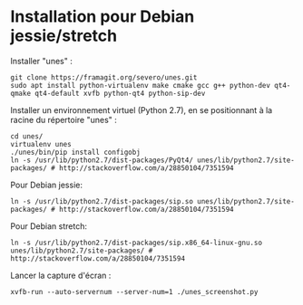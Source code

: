 # Installation pour Debian jessie/stretch

Installer "unes" :

```
git clone https://framagit.org/severo/unes.git
sudo apt install python-virtualenv make cmake gcc g++ python-dev qt4-qmake qt4-default xvfb python-qt4 python-sip-dev
```

Installer un environnement virtuel (Python 2.7), en se positionnant à la racine du répertoire "unes" :

```
cd unes/
virtualenv unes
./unes/bin/pip install configobj
ln -s /usr/lib/python2.7/dist-packages/PyQt4/ unes/lib/python2.7/site-packages/ # http://stackoverflow.com/a/28850104/7351594
```

Pour Debian jessie:

```
ln -s /usr/lib/python2.7/dist-packages/sip.so unes/lib/python2.7/site-packages/ # http://stackoverflow.com/a/28850104/7351594
```

Pour Debian stretch:

```
ln -s /usr/lib/python2.7/dist-packages/sip.x86_64-linux-gnu.so unes/lib/python2.7/site-packages/ # http://stackoverflow.com/a/28850104/7351594
```

Lancer la capture d'écran :

```
xvfb-run --auto-servernum --server-num=1 ./unes_screenshot.py
```

